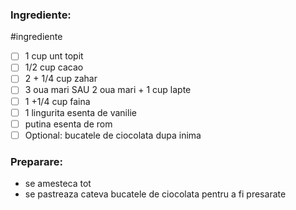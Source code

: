 
### Ingrediente:
#ingrediente 
- [ ] 1 cup unt topit
- [ ] 1/2 cup cacao
- [ ] 2 + 1/4 cup zahar
- [ ] 3 oua mari SAU 2 oua mari + 1 cup lapte
- [ ] 1 +1/4 cup faina
- [ ] 1 lingurita esenta de vanilie
- [ ] putina esenta de rom
- [ ] Optional: bucatele de ciocolata dupa inima

### Preparare:
- se amesteca tot
- se pastreaza cateva bucatele de ciocolata pentru a fi presarate 